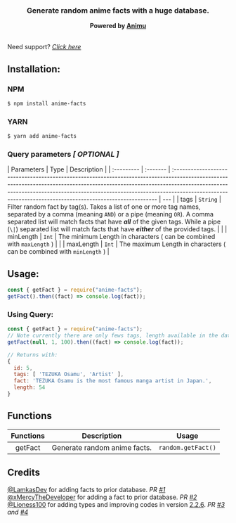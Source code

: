 <h3 align="center"><strong>Generate random anime facts with a huge database.</strong></h3>
<center><strong>Powered by <a href="https://animu.ml" target="_blank">Animu</a></strong></center>
<br>

Need support? _[Click here](https://discord.gg/yyW389c)_

## Installation:

### NPM

```bash
$ npm install anime-facts
```

### YARN

```bash
$ yarn add anime-facts
```

### Query parameters _[ OPTIONAL ]_

| Parameters | Type     | Description                                                                                                                                                                                                                                                                                                         |
| :--------- | :------- | :------------------------------------------------------------------------------------------------------------------------------------------------------------------------------------------------------------------------------------------------------------------------------------------------------------------ | --- |
| tags       | `String` | Filter random fact by tag(s). Takes a list of one or more tag names, separated by a comma (meaning `AND`) or a pipe (meaning `OR`). A comma separated list will match facts that have **_all_** of the given tags. While a pipe (`\|`) separated list will match facts that have **_either_** of the provided tags. |     |
| minLength  | `Int`    | The minimum Length in characters ( can be combined with `maxLength` )                                                                                                                                                                                                                                               |     |
| maxLength  | `Int`    | The maximum Length in characters ( can be combined with `minLength` )                                                                                                                                                                                                                                               |

## Usage:

```javascript
const { getFact } = require("anime-facts");
getFact().then((fact) => console.log(fact));
```

### Using Query:

```javascript
const { getFact } = require("anime-facts");
// Note currently there are only fews tags, length available in the database. So, it might return the same data multiple times.
getFact(null, 1, 100).then((fact) => console.log(fact));

// Returns with:
{
  id: 5,
  tags: [ 'TEZUKA Osamu', 'Artist' ],
  fact: 'TEZUKA Osamu is the most famous manga artist in Japan.',
  length: 54
}
```

## Functions

| **Functions** | **Description**              | **Usage**          |
| :-----------: | ---------------------------- | ------------------ |
|    getFact    | Generate random anime facts. | `random.getFact()` |

## Credits

[@LamkasDev](https://github.com/LamkasDev) for adding facts to prior database.
_PR [#1](https://github.com/notkyoyo/anime-facts/pull/1)_\
[@xMercyTheDeveloper](https://github.com/xMercyTheDeveloper) for adding a fact to
prior database. _PR [#2](https://github.com/notkyoyo/anime-facts/pull/2)_\
[@Lioness100](https://github.com/Lioness100) for adding types and improving
codes in version [2.2.6](https://www.npmjs.com/package/anime-facts/v/2.2.6). _PR
[#3](https://github.com/notkyoyo/anime-facts/pull/3) and
[#4](https://github.com/notkyoyo/anime-facts/pull/4)_
